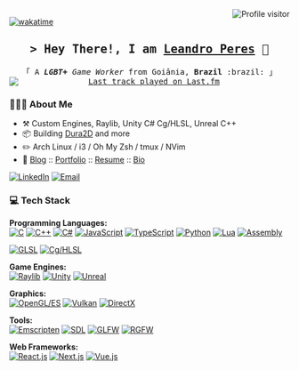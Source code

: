 
<a href="https://komarev.com/ghpvc/?username=zschzen">
  <img align="right" src="https://komarev.com/ghpvc/?username=zschzen&label=Visitors&color=0e75b6&style=flat" alt="Profile visitor" />
</a>

[![wakatime](https://wakatime.com/badge/user/4dc0c3b5-1e64-4d6a-84b4-a6cd17b7cdac.svg)](https://wakatime.com/@4dc0c3b5-1e64-4d6a-84b4-a6cd17b7cdac)

<!-- Intro  -->
<h2 align="center">
        <samp>&gt; Hey There!, I am
                <b><a target="_blank" href="https://peres.dev/">Leandro Peres</a></b>
              🖖
        </samp>
</h2>

<p align="center"> 
  <samp>
    &#12300; A <i><b>LGBT+</b> Game Worker</i> from Goiânia, <b>Brazil</b> :brazil: &#12301;
    <br>
    <a href="https://www.last.fm/user/MrMeetes" target="_blank">
      <img
        src="https://badges.lastfm.workers.dev/last-played?user=MrMeetes&style=for-the-badge"
        alt="Last track played on Last.fm"
        style="display: block; margin: auto;"
      />
  </a>
  </samp>
</p>

### 👨🏻‍💻 About Me

-   :hammer_and_pick: Custom Engines, Raylib, Unity C# Cg/HLSL, Unreal C++
-   :package: Building [Dura2D](https://github.com/SOHNE/Dura2D) and more
-   :pencil2: Arch Linux / i3 / Oh My Zsh / tmux / NVim
-   :paperclip: [Blog](https://peres.dev/) :: [Portfolio](https://portfolio.peres.dev/) :: [Resume](https://resume.peres.dev/) :: [Bio](https://links.peres.dev/)

[![LinkedIn](https://img.shields.io/badge/-LinkedIn-000?&logo=linkedin)](https://linkedin.com/in/leandroperes) [![Email](https://img.shields.io/badge/-Email-000?&logo=gmail)](mailto:hello@peres.dev)

### 💻 Tech Stack

**Programming Languages:**  
[![C](https://img.shields.io/badge/-C-000?&logo=c)](https://en.wikipedia.org/wiki/C_(programming_language)) [![C++](https://img.shields.io/badge/-C++-000?&logo=cplusplus)](https://en.wikipedia.org/wiki/C%2B%2B) [![C#](https://img.shields.io/badge/-C%23-000?&logo=csharp)](https://docs.microsoft.com/en-us/dotnet/csharp/) [![JavaScript](https://img.shields.io/badge/-JavaScript-000?&logo=javascript)](https://developer.mozilla.org/en-US/docs/Web/JavaScript) [![TypeScript](https://img.shields.io/badge/-TypeScript-000?&logo=typescript)](https://www.typescriptlang.org/) [![Python](https://img.shields.io/badge/-Python-000?&logo=python)](https://www.python.org/) [![Lua](https://img.shields.io/badge/-Lua-000?&logo=lua)](https://www.lua.org/) [![Assembly](https://img.shields.io/badge/-Assembly-000?&logo=assemblyscript)](https://en.wikipedia.org/wiki/Assembly_language) 

[![GLSL](https://img.shields.io/badge/-GLSL-000?&logo=opengl)](https://en.wikipedia.org/wiki/OpenGL_Shading_Language) [![Cg/HLSL](https://img.shields.io/badge/-Cg%2FHLSL-000?&logo=directx)]([https://en.wikipedia.org/wiki/OpenGL_Shading_Language](https://en.wikipedia.org/wiki/OpenGL_Shading_Language))

**Game Engines:**  
[![Raylib](https://img.shields.io/badge/-Raylib-000?&logo=raylib)](https://www.raylib.com/) [![Unity](https://img.shields.io/badge/-Unity-000?&logo=unity)](https://unity.com/) [![Unreal](https://img.shields.io/badge/-Unreal-000?&logo=unrealengine)](https://www.unrealengine.com/)

**Graphics:**  
[![OpenGL/ES](https://img.shields.io/badge/-OpenGL-000?&logo=opengl)](https://www.opengl.org/) [![Vulkan](https://img.shields.io/badge/-Vulkan-000?&logo=vulkan)](https://www.vulkan.org/) [![DirectX](https://img.shields.io/badge/-DirectX-000?&logo=microsoft)](https://developer.microsoft.com/en-us/windows/directx/)

**Tools:**  
[![Emscripten](https://img.shields.io/badge/-Emscripten-000?&logo=webassembly)](https://emscripten.org/) [![SDL](https://img.shields.io/badge/-SDL-000?&logo=sdl)](https://www.libsdl.org/) [![GLFW](https://img.shields.io/badge/-GLFW-000)](https://www.glfw.org/) [![RGFW](https://img.shields.io/badge/-RGFW-000)](https://github.com/ColleagueRiley/RGFW)

**Web Frameworks:**  
[![React.js](https://img.shields.io/badge/-React.js-000?&logo=react)](https://reactjs.org/) [![Next.js](https://img.shields.io/badge/-Next.js-000?&logo=nextdotjs)](https://nextjs.org/) [![Vue.js](https://img.shields.io/badge/-Vue.js-000?&logo=vuedotjs)](https://vuejs.org/)

